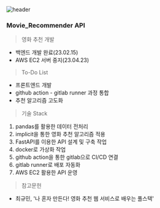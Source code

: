 ![header](https://capsule-render.vercel.app/api?type=waving&&color=auto&height=200&section=header&text=영화_추천_API🍿&fontSize=65)

### Movie_Recommender API

> 영화 추천 개발

- 백엔드 개발 완료(23.02.15)
- AWS EC2 서버 중지(23.04.23)

> To-Do List

- 프론트엔드 개발
- github action - gitlab runner 과정 통합
- 추천 알고리즘 고도화

> 기술 Stack

1. pandas를 활용한 데이터 전처리
2. implicit을 통한 영화 추천 알고리즘 적용
3. FastAPI를 이용한 API 설계 및 구축 작업
4. docker로 가상화 작업
5. github action을 통한 gitlab으로 CI/CD 연결
6. gitlab runner로 배포 자동화
7. AWS EC2 활용한 API 운영

> 참고문헌

- 최규민, '나 혼자 만든다! 영화 추천 웹 서비스로 배우는 풀스택'
